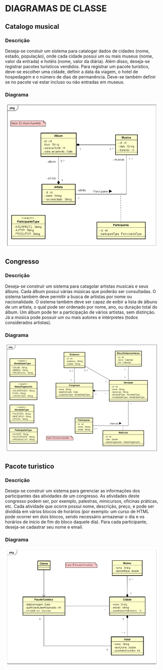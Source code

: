 # DIAGRAMAS DE CLASSE


## Catalogo musical
### Descrição
Deseja-se constuir um sistema para catalogar dados de cidades (nome, estado, população), onde cada cidade possui um ou mais museus (nome, valor da entrada) e hotéis (nome, valor da diária). Além disso, deseja-se registrar pacotes turísticos vendidos. Para registrar um pacote turístico, deve-se escolher uma cidade, definir a data da viagem, o hotel de hospedagem e o número de dias de permanência. Deve-se também definir se no pacote vai estar incluso ou não entradas em museus.
### Diagrama

<div align=center>
    <img src="https://github.com/Erickson-Eng/Analise-e-Projeto-de-Sistemas/blob/main/Diagrama%20de%20classe/Catalogo/diagrams/Catalogo%20musical%20-%20Diagrama%20de%20classe.png">
</div>

## Congresso
### Descrição
Deseja-se construir um sistema para catagolar artistas musicais e seus álbuns. Cada álbum possui várias músicas que poderão ser consultadas. O sistema também deve permitir a busca de artistas por nome ou nacionalidade. O sistema também deve ser capaz de exibir a lista de álbuns de um artista, o qual pode ser ordenado por nome, ano, ou duração total do álbum. Um álbum pode ter a participação de vários artistas, sem distinção. Já a música pode possuir um ou mais autores e intérpretes (todos considerados artistas).
### Diagrama

<div align=center>
    <img src="https://github.com/Erickson-Eng/Analise-e-Projeto-de-Sistemas/blob/main/Diagrama%20de%20classe/Congresso/Diagrams/Congresso%20-%20Diagrama%20de%20classes.png">
</div>

## Pacote turistico
### Descrição
 Deseja-se construir um sistema para gerenciar as informações dos participantes das atividades de um congresso. As atividades deste congresso podem ser, por exemplo, palestras, minicursos, oficinas práticas, etc. Cada atividade que ocorre possui nome, descrição, preço, e pode ser dividida em vários blocos de horários (por exemplo: um curso de HTML pode ocorrer em dois blocos, sendo necessário armazenar o dia e os horários de início de fim do bloco daquele dia). Para cada participante, deseja-se cadastrar seu nome e email.
### Diagrama

<div align=center>
    <img src="https://github.com/Erickson-Eng/Analise-e-Projeto-de-Sistemas/blob/main/Diagrama%20de%20classe/PacoteTuristico/Pacote%20turistico%20-%20diagrama%20de%20classe.png">
</div>